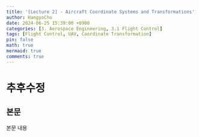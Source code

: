 ```yaml
---
title: '[Lecture 2] - Aircraft Coordinate Systems and Transformations'
author: HangyoCho
date: 2024-06-25 15:39:00 +0900
categories: [3. Aerospace Engineering, 3.1 Flight Control]
tags: [Flight Control, UAV, Coordinate Transformation]
pin: false
math: true
mermaid: true
comments: true
---
```


# 추후수정

## 본문
본문 내용 


<!-- 좌표계는 orthonormal하기 때문에 inverse가 transpose와 같게됨

지면좌표계를 기체좌표계로



관제탑 > 지면좌표계 기준 관제함

항공기에 탄 조종사는 

기체 좌표계에 C transpose 를 곱해주면 지면




지면좌표계를 관성좌표계로 가정

항공기를 강체로 가정

항공기의 질량변화나 분포도 없다고 가정homogeneous

6dof를 갖게됨

 -->
